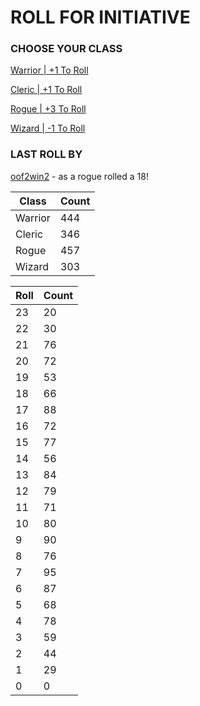 # ROLL FOR INITIATIVE
### CHOOSE YOUR CLASS

[Warrior | +1 To Roll](https://github.com/benjaminsampica/benjaminsampica/issues/new?title=roll%7Cwarrior&body=Just+click+%27Submit+new+issue%27.)

[Cleric | +1 To Roll](https://github.com/benjaminsampica/benjaminsampica/issues/new?title=roll%7Ccleric&body=Just+click+%27Submit+new+issue%27.)

[Rogue | +3 To Roll](https://github.com/benjaminsampica/benjaminsampica/issues/new?title=roll%7Crogue&body=Just+click+%27Submit+new+issue%27.)

[Wizard | -1 To Roll](https://github.com/benjaminsampica/benjaminsampica/issues/new?title=roll%7Cwizard&body=Just+click+%27Submit+new+issue%27.)
### LAST ROLL BY
[oof2win2](https://www.github.com/oof2win2) - as a rogue rolled a 18!

|Class|Count|
|-|-|
|Warrior|444|
|Cleric|346|
|Rogue|457|
|Wizard|303|

|Roll|Count|
|-|-|
|23|20
|22|30
|21|76
|20|72
|19|53
|18|66
|17|88
|16|72
|15|77
|14|56
|13|84
|12|79
|11|71
|10|80
|9|90
|8|76
|7|95
|6|87
|5|68
|4|78
|3|59
|2|44
|1|29
|0|0

